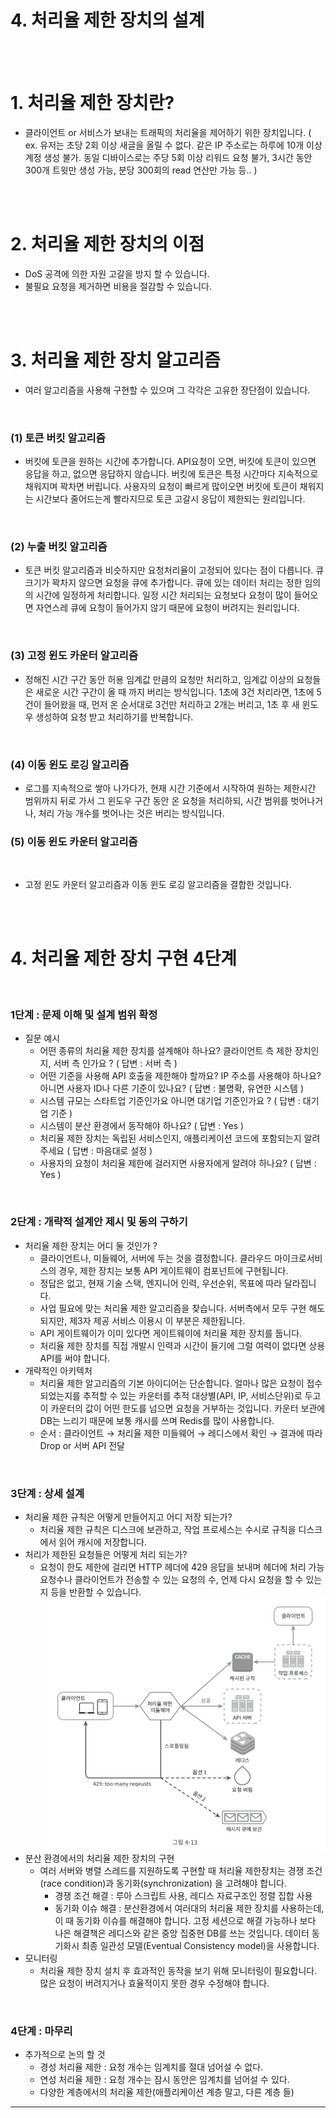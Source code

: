 # 4. 처리율 제한 장치의 설계

<br/><br/>

# 1. 처리율 제한 장치란?

- 클라이언트 or 서비스가 보내는 트래픽의 처리율을 제어하기 위한 장치입니다. ( ex. 유저는 초당 2회 이상 새글을 올릴 수 없다. 같은 IP 주소로는 하루에 10개 이상 계정 생성 불가. 동일 디바이스로는 주당 5회 이상 리워드 요청 불가, 3시간 동안 300개 트윗만 생성 가능, 분당 300회의 read 연산만 가능 등.. )

<br/><br/>

# 2. 처리율 제한 장치의 이점

- DoS 공격에 의한 자원 고갈을 방지 할 수 있습니다.
- 불필요 요청을 제거하면 비용을 절감할 수 있습니다.

<br/><br/>

# 3. 처리율 제한 장치 알고리즘

- 여러 알고리즘을 사용해 구현할 수 있으며 그 각각은 고유한 장단점이 있습니다.

<br/>

### (1) 토큰 버킷 알고리즘

- 버킷에 토큰을 원하는 시간에 추가합니다. API요청이 오면, 버킷에 토큰이 있으면 응답을 하고, 없으면 응답하지 않습니다. 버킷에 토큰은 특정 시간마다 지속적으로 채워지며 꽉차면 버립니다. 사용자의 요청이 빠르게 많이오면 버킷에 토큰이 채워지는 시간보다 줄어드는게 빨라지므로 토큰 고갈시 응답이 제한되는 원리입니다.

<br/>

### (2) 누출 버킷 알고리즘

- 토큰 버킷 알고리즘과 비슷하지만 요청처리율이 고정되어 있다는 점이 다릅니다. 큐 크기가 꽉차지 않으면 요청을 큐에 추가합니다. 큐에 있는 데이터 처리는 정한 임의의 시간에 일정하게 처리합니다. 일정 시간 처리되는 요청보다 요청이 많이 들어오면 자연스레 큐에 요청이 들어가지 않기 때문에 요청이 버려지는 원리입니다.

<br/>

### (3) 고정 윈도 카운터 알고리즘

- 정해진 시간 구간 동안 허용 임계값 만큼의 요청만 처리하고, 임계값 이상의 요청들은 새로운 시간 구간이 올 때 까지 버리는 방식입니다. 1초에 3건 처리라면, 1초에 5건이 들어왔을 때, 먼저 온 순서대로 3건만 처리하고 2개는 버리고, 1초 후 새 윈도우 생성하여 요청 받고 처리하기를 반복합니다.

<br/>

### (4) 이동 윈도 로깅 알고리즘

- 로그를 지속적으로 쌓아 나가다가, 현재 시간 기준에서 시작하여 원하는 제한시간 범위까지 뒤로 가서 그 윈도우 구간 동안 온 요청을 처리하되, 시간 범위를 벗어나거나, 처리 가능 개수를 벗어나는 것은 버리는 방식입니다.

### (5) 이동 윈도 카운터 알고리즘

<br/>

- 고정 윈도 카운터 알고리즘과 이동 윈도 로깅 알고리즘을 결합한 것입니다.

<br/><br/>

# 4. 처리율 제한 장치 구현 4단계

<br/>

### 1단계 : 문제 이해 및 설계 범위 확정

- 질문 예시
  - 어떤 종류의 처리율 제한 장치를 설계해야 하나요? 클라이언트 측 제한 장치인지, 서버 측 인가요 ? ( 답변 : 서버 측 )
  - 어떤 기준을 사용해 API 호출을 제한해야 할까요? IP 주소를 사용해야 하나요? 아니면 사용자 ID나 다른 기준이 있나요? ( 답변 : 불명확, 유연한 시스템 )
  - 시스템 규모는 스타트업 기준인가요 아니면 대기업 기준인가요 ? ( 답변 : 대기업 기준 )
  - 시스템이 분산 환경에서 동작해야 하나요? ( 답변 : Yes )
  - 처리율 제한 장치는 독립된 서비스인지, 애플리케이션 코드에 포함되는지 알려주세요 ( 답변 : 마음대로 설정 )
  - 사용자의 요청이 처리율 제한에 걸러지면 사용자에게 알려야 하나요? ( 답변 : Yes )

<br/>

### 2단계 : 개략적 설계안 제시 및 동의 구하기

- 처리율 제한 장치는 어디 둘 것인가 ?
  - 클라이언트나, 미들웨어, 서버에 두는 것을 결정합니다. 클라우드 마이크로서비스의 경우, 제한 장치는 보통 API 게이트웨이 컴포넌트에 구현됩니다.
  - 정답은 없고, 현재 기술 스택, 엔지니어 인력, 우선순위, 목표에 따라 달라집니다.
  - 사업 필요에 맞는 처리율 제한 알고리즘을 찾습니다. 서버측에서 모두 구현 해도 되지만, 제3자 제공 서비스 이용시 이 부분은 제한됩니다.
  - API 게이트웨이가 이미 있다면 게이트웨이에 처리율 제한 장치를 둡니다.
  - 처리율 제한 장치를 직접 개발시 인력과 시간이 들기에 그럴 여력이 없다면 상용 API를 써야 합니다.
- 개략적인 아키텍처
  - 처리율 제한 알고리즘의 기본 아이디어는 단순합니다. 얼마나 많은 요청이 접수되었는지를 추적할 수 있는 카운터를 추적 대상별(API, IP, 서비스단위)로 두고 이 카운터의 값이 어떤 한도를 넘으면 요청을 거부하는 것입니다. 카운터 보관에 DB는 느리기 때문에 보통 캐시를 쓰며 Redis를 많이 사용합니다.
  - 순서 : 클라이언트 → 처리율 제한 미들웨어 → 레디스에서 확인 → 결과에 따라 Drop or 서버 API 전달

<br/>

### 3단계 : 상세 설계

- 처리율 제한 규칙은 어떻게 만들어지고 어디 저장 되는가?
  - 처리율 제한 규칙은 디스크에 보관하고, 작업 프로세스는 수시로 규칙을 디스크에서 읽어 캐시에 저장합니다.
- 처리가 제한된 요청들은 어떻게 처리 되는가?
  - 요청이 한도 제한에 걸리면 HTTP 헤더에 429 응답을 보내며 헤더에 처리 가능 요청수나 클라이언트가 전송할 수 있는 요청의 수, 언제 다시 요청을 할 수 있는지 등을 반환할 수 있습니다.
    ![image](image/4-1.png)
- 분산 환경에서의 처리율 제한 장치의 구현
  - 여러 서버와 병렬 스레드를 지원하도록 구현할 때 처리율 제한장치는 경쟁 조건(race condition)과 동기화(synchronization) 을 고려해야 합니다.
    - 경쟁 조건 해결 : 루아 스크립트 사용, 레디스 자료구조인 정렬 집합 사용
    - 동기화 이슈 해결 : 분산환경에서 여러대의 처리율 제한 장치를 사용하는데, 이 때 동기화 이슈를 해결해야 합니다. 고정 세션으로 해결 가능하나 보다 나은 해결책은 레디스와 같은 중앙 집중현 DB를 쓰는 것입니다. 데이터 동기화시 최종 일관성 모델(Eventual Consistency model)을 사용합니다.
- 모니터링
  - 처리율 제한 장치 설치 후 효과적인 동작을 보기 위해 모니터링이 필요합니다. 많은 요청이 버려지거나 효율적이지 못한 경우 수정해야 합니다.

<br/>

### 4단계 : 마무리

- 추가적으로 논의 할 것
  - 경성 처리율 제한 : 요청 개수는 임계치를 절대 넘어설 수 없다.
  - 연성 처리율 제한 : 요청 개수는 잠시 동안은 임계치를 넘어설 수 있다.
  - 다양한 계층에서의 처리율 제한(애플리케이션 계층 말고, 다른 계층 들)

---
